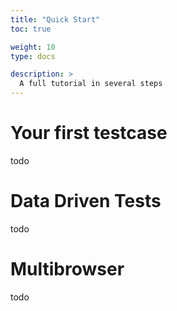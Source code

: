```yaml
---
title: "Quick Start"
toc: true

weight: 10
type: docs

description: >
  A full tutorial in several steps
--- 
```

# Your first testcase
todo

# Data Driven Tests

todo

# Multibrowser

todo
